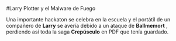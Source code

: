 #Larry Plotter y el Malware de Fuego

Una importante hackaton se celebra en la escuela y el portátil de un compañero de **Larry** se
avería debido a un ataque de **Ballmemort** , perdiendo así toda la saga **Crepúsculo** en PDF que tenía guardado.
